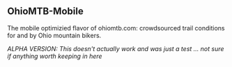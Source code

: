 OhioMTB-Mobile
---

The mobile optimizied flavor of ohiomtb.com: crowdsourced trail conditions for
and by Ohio mountain bikers.

*ALPHA VERSION: This doesn't actually work and was just a test ... not sure if anything worth keeping in here*
